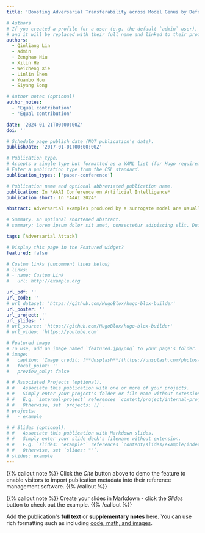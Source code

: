 ```yaml
---
title: 'Boosting Adversarial Transferability across Model Genus by Deformation-Constrained Warping'

# Authors
# If you created a profile for a user (e.g. the default `admin` user), write the username (folder name) here
# and it will be replaced with their full name and linked to their profile.
authors:
  - Qinliang Lin
  - admin
  - Zenghao Niu
  - Xilin He
  - Weicheng Xie
  - Linlin Shen 
  - Yuanbo Hou 
  - Siyang Song

# Author notes (optional)
author_notes:
  - 'Equal contribution'
  - 'Equal contribution'

date: '2024-01-21T00:00:00Z'
doi: ''

# Schedule page publish date (NOT publication's date).
publishDate: '2017-01-01T00:00:00Z'

# Publication type.
# Accepts a single type but formatted as a YAML list (for Hugo requirements).
# Enter a publication type from the CSL standard.
publication_types: ['paper-conference']

# Publication name and optional abbreviated publication name.
publication: In *AAAI Conference on Artificial Intelligence*
publication_short: In *AAAI 2024*

abstract: Adversarial examples produced by a surrogate model are usually not well-transferable to target systems. To address this problem, various transferability enhancement approaches, such as input transformation and model augmentation, have emerged. However, they show less potential for attacking target systems having different model genera from the surrogate model. In this paper, we propose a general attack strategy, dubbed Deformation-Constrained Warping Attack (DeCoWA), that can overcome this limitation and is applied to cross model genus attack. Specifically, DeCoWA firstly augments input examples via an elastic deformation, namely Deformation-Constrained Warping (DeCoW), to obtain a rich collection of augmented local input details and content. To avoid severe distortion of global semantics led by random deformation, DeCoW further constrains the strength and direction of the warping transformation by a proposed adaptive control strategy. Extensive experiments also demonstrate that the transferable examples crafted by our DeCoWA on CNN surrogates can significantly hinder the performance of Transformers (and vice versa) on various tasks, including image classification, video action recognition, and audio recognition.

# Summary. An optional shortened abstract.
# summary: Lorem ipsum dolor sit amet, consectetur adipiscing elit. Duis posuere tellus ac convallis placerat. Proin tincidunt magna sed ex sollicitudin condimentum.

tags: [Adversarial Attack]

# Display this page in the Featured widget?
featured: false

# Custom links (uncomment lines below)
# links:
# - name: Custom Link
#   url: http://example.org

url_pdf: ''
url_code: ''
# url_dataset: 'https://github.com/HugoBlox/hugo-blox-builder'
url_poster: ''
url_project: ''
url_slides: ''
# url_source: 'https://github.com/HugoBlox/hugo-blox-builder'
# url_video: 'https://youtube.com'

# Featured image
# To use, add an image named `featured.jpg/png` to your page's folder.
# image:
#   caption: 'Image credit: [**Unsplash**](https://unsplash.com/photos/pLCdAaMFLTE)'
#   focal_point: ''
#   preview_only: false

# # Associated Projects (optional).
# #   Associate this publication with one or more of your projects.
# #   Simply enter your project's folder or file name without extension.
# #   E.g. `internal-project` references `content/project/internal-project/index.md`.
# #   Otherwise, set `projects: []`.
# projects:
#   - example

# # Slides (optional).
# #   Associate this publication with Markdown slides.
# #   Simply enter your slide deck's filename without extension.
# #   E.g. `slides: "example"` references `content/slides/example/index.md`.
# #   Otherwise, set `slides: ""`.
# slides: example
---
```


{{% callout note %}}
Click the _Cite_ button above to demo the feature to enable visitors to import publication metadata into their reference management software.
{{% /callout %}}

{{% callout note %}}
Create your slides in Markdown - click the _Slides_ button to check out the example.
{{% /callout %}}

Add the publication's **full text** or **supplementary notes** here. You can use rich formatting such as including [code, math, and images](https://docs.hugoblox.com/content/writing-markdown-latex/).

